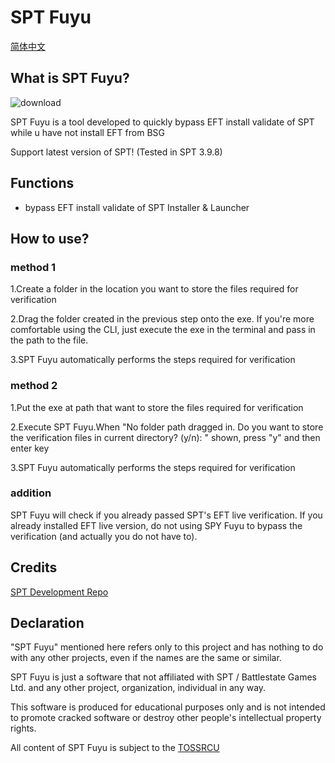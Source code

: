 # SPT Fuyu
[简体中文](README_CN.md)
## What is SPT Fuyu?

![download](https://github.com/user-attachments/assets/f1ac2e38-3787-46f1-baf9-1dc885cc7066)

SPT Fuyu is a tool developed to quickly bypass EFT install validate of SPT while u have not install EFT from BSG

Support latest version of SPT! (Tested in SPT 3.9.8)

## Functions

- bypass EFT install validate of SPT Installer & Launcher

## How to use?

### method 1
1.Create a folder in the location you want to store the files required for verification

2.Drag the folder created in the previous step onto the exe. If you're more comfortable using the CLI, just execute the exe in the terminal and pass in the path to the file.

3.SPT Fuyu automatically performs the steps required for verification

### method 2
1.Put the exe at path that want to store the files required for verification

2.Execute SPT Fuyu.When "No folder path dragged in. Do you want to store the verification files in current directory? (y/n): " shown, press "y" and then enter key

3.SPT Fuyu automatically performs the steps required for verification

### addition

SPT Fuyu will check if you already passed SPT's EFT live verification. If you already installed EFT live version, do not using SPY Fuyu to bypass the verification (and actually you do not have to).

## Credits

[SPT Development Repo](https://dev.sp-tarkov.com/)

## Declaration
"SPT Fuyu" mentioned here refers only to this project and has nothing to do with any other projects, even if the names are the same or similar.

SPT Fuyu is just a software that not affiliated with SPT / Battlestate Games Ltd. and any other project, organization, individual in any way.

This software is produced for educational purposes only and is not intended to promote cracked software or destroy other people's intellectual property rights.

All content of SPT Fuyu is subject to the [TOSSRCU](https://github.com/M3351AN/SPT-Fuyu/blob/main/LICENSE)
